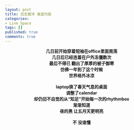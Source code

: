 ```yaml
---
layout: post
title: 岂无膏沐 谁适为容
categories:
- Live Space
tags: []
published: true
comments: true
---
```

<p><div style="text-align:center"><b>几日前开始穿着短袖在office里面晃荡</b><br /><b>
几日后已经连着在户外冻僵数次</b><br /><b>
最后不得已 翻出了厚厚的被子御寒</b><br /><b>
仿佛一年到了这个时候</b><br /><b>
世界格外冰凉</b><br /><b>
</b><br /><b>
laptop换了春天气息的桌面</b><br /><b>
调整了calendar</b><br /><b>
却仍旧不自觉的从“知足”开始每一次的rhythmbox</b><br /><b>
渐渐知道</b><br /><b>
夜的黑 让五月天更明亮</b><br /><b>
</b><br /><b>
不 没谁懂</b></div></p>
